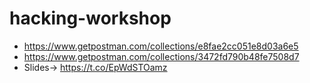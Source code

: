 # hacking-workshop
* https://www.getpostman.com/collections/e8fae2cc051e8d03a6e5
* https://www.getpostman.com/collections/3472fd790b48fe7508d7
* Slides-> https://t.co/EpWdSTOamz
